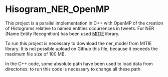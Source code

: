 # Hisogram_NER_OpenMP

This project is a parallel implementation in C++ with OpenMP of the creation of Histograms relative to named entities occurrences in tweets. For NER (Name Entity Recognition) has been used [MITIE](https://github.com/mit-nlp/MITIE) library.

To run this project is necessary to download the ner_model from MITIE library. It is not possible upload on Github this file, because it exceeds the maximum file size of 100 MB.

In the C++ code, some absolute path have been used to load data from directories: to run this code is necessary to change all these path.
